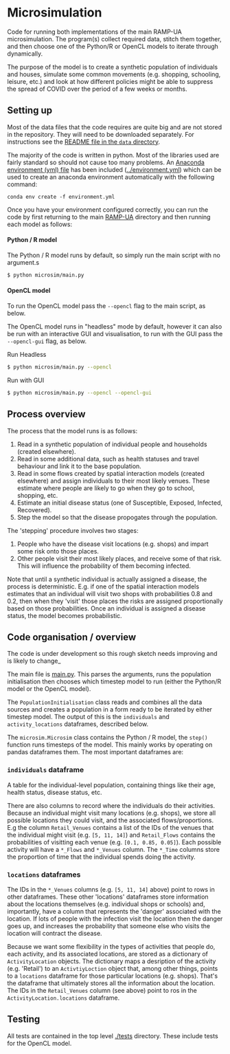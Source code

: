 # Microsimulation
Code for running both implementations of the main RAMP-UA microsimulation. The program(s) collect required data, stitch them together, 
and then choose one of the Python/R or OpenCL models to iterate through dynamically.

The purpose of the model is to create a synthetic population of individuals and houses, 
simulate some common movements (e.g. shopping, schooling, leisure, etc.) and look at how different policies might 
be able to suppress the spread of COVID over the period of a few weeks or months.

## Setting up

Most of the data files that the code requires are quite big and are not stored in the repository. They will need to be downloaded separately. For instructions see the [README file in the `data` directory](./data/README.md).

The majority of the code is written in python. Most of the libraries used are fairly standard so should not cause too many problems. 
An [Anaconda environment (yml) file](https://docs.conda.io/projects/conda/en/latest/user-guide/tasks/manage-environments.html#creating-an-environment-from-an-environment-yml-file) has been included ([../environment.yml](environment.yml)) which can be used to create an anaconda environment automatically with the following command:

```
conda env create -f environment.yml
```

Once you have your environment configured correctly, you can run the code by first returning to the main [RAMP-UA](..) directory 
and then running each model as follows:

#### Python / R model

The Python / R model runs by default, so simply run the main script with no argument.s

```bash
$ python microsim/main.py 
```

#### OpenCL model
To run the OpenCL model pass the `--opencl` flag to the main script, as below.

The OpenCL model runs in "headless" mode by default, however it can also be run with an interactive GUI and visualisation,
to run with the GUI pass the `--opencl-gui` flag, as below.

Run Headless
```bash
$ python microsim/main.py --opencl
```

Run with GUI
```bash
$ python microsim/main.py --opencl --opencl-gui
```

## Process overview

The process that the model runs is as follows:

  1. Read in a synthetic population of individual people and households (created elsewhere).
  1. Read in some additional data, such as health statuses and travel behaviour and link it to the base population.
  1. Read in some flows created by spatial interaction models (created elsewhere) and assign individuals to their most likely venues. These estimate where people are likely to go when they go to school, shopping, etc.
  1. Estimate an initial disease status (one of Susceptible, Exposed, Infected, Recovered).
  1. Step the model so that the disease propogates through the population.

The 'stepping' procedure involves two stages:

  1. People who have the disease visit locations (e.g. shops) and impart some risk onto those places.
  1. Other people visit their most likely places, and receive some of that risk. This will influence the probability of them becoming infected.

Note that until a synthetic individual is actually assigned a disease, the process is deterministic. E.g. if one of the spatial interaction models estimates that an individual will visit two shops with probabilities 0.8 and 0.2, then when they 'visit' those places the risks are assigned proportionally based on those probabilities. Once an individual is assigned a disease status, the model becomes probabilistic.

## Code organisation / overview

The code is under development so this rough sketch needs improving and is likely to change_

The main file is [main.py](main.py). This parses the arguments, runs the population initialisation then chooses which 
timestep model to run (either the Python/R model or the OpenCL model). 

The `PopulationInitialisation` class reads and combines all the data sources and creates a population in a form ready to be iterated by either timestep model. 
The output of this is the `individuals` and `activity_locations` dataframes, described below. 

The `microsim.Microsim` class contains the Python / R model, the `step()` function runs timesteps of the model. 
This mainly works by operating on pandas dataframes them. The most important dataframes are:

### `individuals` dataframe

A table for the individual-level population, containing things like their age, health status, disease status, etc.

There are also columns to record where the individuals do their activities. Because an individual might visit many locations (e.g. shops), we store all possible locations they could visit, and the associated flows/proportions. E.g the column `Retail_Venues` contains a list of the IDs of the venues that the individual might visit (e.g. `[5, 11, 14]`) and `Retail_Flows` contains the probabilities of visitting each venue (e.g. `[0.1, 0.85, 0.05]`). Each possible activity will have a `*_Flows` and `*_Venues` column. The `*_Time` columns store the proportion of time that the individual spends doing the activity.

### `locations` dataframes

The IDs in the `*_Venues` columns (e.g. `[5, 11, 14]` above) point to rows in other dataframes. These other 'locations' dataframes store information about the locations themselves (e.g. individual shops or schools) and, importantly, have a column that represents the 'danger' associated with the location. If lots of people with the infection visit the location then the danger goes up, and increases the probability that someone else who visits the location will contract the disease.

Because we want some flexibility in the types of activities that people do, each activity, and its associated locations, are stored as a dictionary of `ActivityLocation` objects. The dictionary maps a desription of the activity (e.g. 'Retail') to an `ActivtiyLoction` object that, among other things, points to a `locations` dataframe for those particular locations (e.g. shops). That's the dataframe that ultimately stores all the information about the location. The IDs in the `Retail_Venues` column (see above) point to ros in the `ActivityLocation.locations` dataframe.


## Testing
All tests are contained in the top level [./tests](../tests/) directory. These include tests for the OpenCL model.
